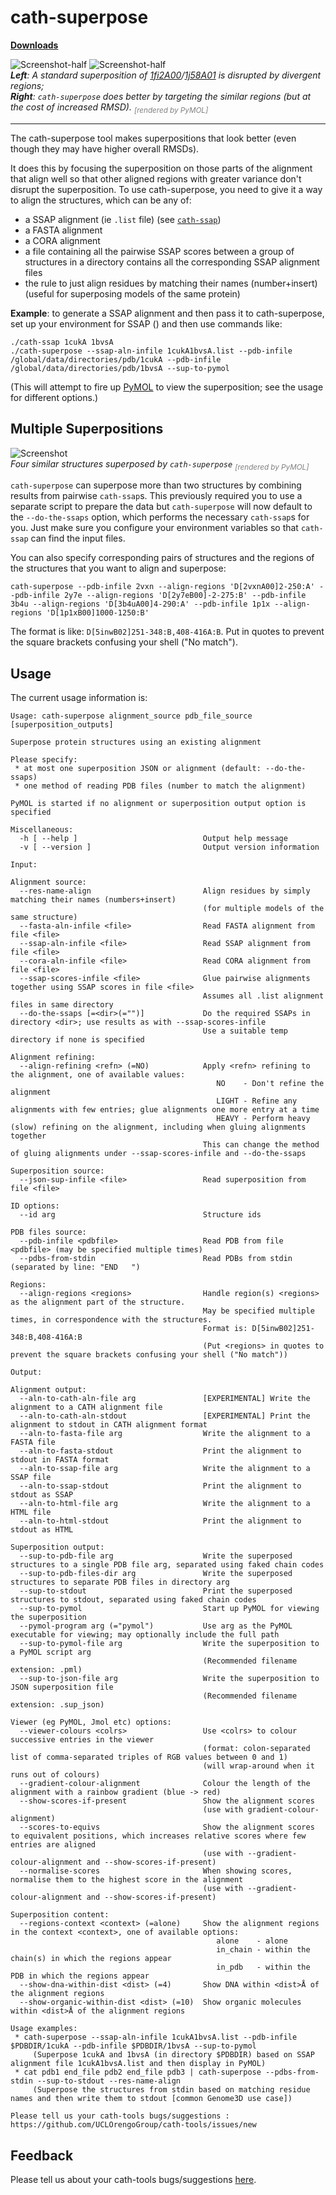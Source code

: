 cath-superpose
==============

[**Downloads**](https://github.com/UCLOrengoGroup/cath-tools/releases/latest)

![Screenshot-half](img/1fi2A00_1j58A01.bad.jpg) ![Screenshot-half](img/1fi2A00_1j58A01.good.jpg)
<br>
<span class="figure-caption">*__Left__: A standard superposition of [1fi2A00](http://www.cathdb.info/version/latest/domain/1fi2A00)/[1j58A01](http://www.cathdb.info/version/latest/domain/1j58A01) is disrupted by divergent regions;<br>__Right__: `cath-superpose` does better by targeting the similar regions (but at the cost of increased RMSD). <sub style="color: grey;">[rendered by PyMOL]</sub>*</span>

-----

The cath-superpose tool makes superpositions that look better (even though they may have higher overall RMSDs).

It does this by focusing the superposition on those parts of the alignment that align well so that other aligned regions with greater variance don't disrupt the superposition. To use cath-superpose, you need to give it a way to align the structures, which can be any of:

 * a SSAP alignment (ie `.list` file) (see [`cath-ssap`](cath-ssap))
 * a FASTA alignment
 * a CORA alignment <!-- TODO: Add reference to CORA paper here -->
 * a file containing all the pairwise SSAP scores between a group of structures in a directory contains all the corresponding SSAP alignment files
 * the rule to just align residues by matching their names (number+insert) (useful for superposing models of the same protein)

**Example**: to generate a SSAP alignment and then pass it to cath-superpose, set up your environment for SSAP () and then  use commands like:

~~~~~no-highlight
./cath-ssap 1cukA 1bvsA
./cath-superpose --ssap-aln-infile 1cukA1bvsA.list --pdb-infile /global/data/directories/pdb/1cukA --pdb-infile /global/data/directories/pdb/1bvsA --sup-to-pymol
~~~~~

(This will attempt to fire up [PyMOL](https://www.pymol.org/) to view the superposition; see the usage for different options.)


Multiple Superpositions
-----------------------

![Screenshot](img/1g5aA03_1r7aA02_1wzaA02_1zjaA02.jpg)
<br>
<span class="figure-caption">*Four similar structures superposed by `cath-superpose` <sub style="color: grey;">[rendered by PyMOL]</sub>*</span>

`cath-superpose` can superpose more than two structures by combining results from pairwise `cath-ssap`s. This previously required you to use a separate script to prepare the data but `cath-superpose` will now default to the `--do-the-ssaps` option, which performs the necessary `cath-ssap`s for you. Just make sure you configure your environment variables so that `cath-ssap` can find the input files.

You can also specify corresponding pairs of structures and the regions of the structures that you want to align and superpose:

~~~~~no-highlight
cath-superpose --pdb-infile 2vxn --align-regions 'D[2vxnA00]2-250:A' --pdb-infile 2y7e --align-regions 'D[2y7eB00]-2-275:B' --pdb-infile 3b4u --align-regions 'D[3b4uA00]4-290:A' --pdb-infile 1p1x --align-regions 'D[1p1xB00]1000-1250:B'
~~~~~

The format is like: `D[5inwB02]251-348:B,408-416A:B`. Put <regions> in quotes to prevent the square brackets confusing your shell ("No match").

Usage
-----

The current usage information is:

~~~~~no-highlight
Usage: cath-superpose alignment_source pdb_file_source [superposition_outputs]

Superpose protein structures using an existing alignment

Please specify:
 * at most one superposition JSON or alignment (default: --do-the-ssaps)
 * one method of reading PDB files (number to match the alignment)

PyMOL is started if no alignment or superposition output option is specified

Miscellaneous:
  -h [ --help ]                            Output help message
  -v [ --version ]                         Output version information

Input:

Alignment source:
  --res-name-align                         Align residues by simply matching their names (numbers+insert)
                                           (for multiple models of the same structure)
  --fasta-aln-infile <file>                Read FASTA alignment from file <file>
  --ssap-aln-infile <file>                 Read SSAP alignment from file <file>
  --cora-aln-infile <file>                 Read CORA alignment from file <file>
  --ssap-scores-infile <file>              Glue pairwise alignments together using SSAP scores in file <file>
                                           Assumes all .list alignment files in same directory
  --do-the-ssaps [=<dir>(="")]             Do the required SSAPs in directory <dir>; use results as with --ssap-scores-infile
                                           Use a suitable temp directory if none is specified

Alignment refining:
  --align-refining <refn> (=NO)            Apply <refn> refining to the alignment, one of available values:
                                              NO    - Don't refine the alignment
                                              LIGHT - Refine any alignments with few entries; glue alignments one more entry at a time
                                              HEAVY - Perform heavy (slow) refining on the alignment, including when gluing alignments together
                                           This can change the method of gluing alignments under --ssap-scores-infile and --do-the-ssaps

Superposition source:
  --json-sup-infile <file>                 Read superposition from file <file>

ID options:
  --id arg                                 Structure ids

PDB files source:
  --pdb-infile <pdbfile>                   Read PDB from file <pdbfile> (may be specified multiple times)
  --pdbs-from-stdin                        Read PDBs from stdin (separated by line: "END   ")

Regions:
  --align-regions <regions>                Handle region(s) <regions> as the alignment part of the structure.
                                           May be specified multiple times, in correspondence with the structures.
                                           Format is: D[5inwB02]251-348:B,408-416A:B
                                           (Put <regions> in quotes to prevent the square brackets confusing your shell ("No match"))

Output:

Alignment output:
  --aln-to-cath-aln-file arg               [EXPERIMENTAL] Write the alignment to a CATH alignment file
  --aln-to-cath-aln-stdout                 [EXPERIMENTAL] Print the alignment to stdout in CATH alignment format
  --aln-to-fasta-file arg                  Write the alignment to a FASTA file
  --aln-to-fasta-stdout                    Print the alignment to stdout in FASTA format
  --aln-to-ssap-file arg                   Write the alignment to a SSAP file
  --aln-to-ssap-stdout                     Print the alignment to stdout as SSAP
  --aln-to-html-file arg                   Write the alignment to a HTML file
  --aln-to-html-stdout                     Print the alignment to stdout as HTML

Superposition output:
  --sup-to-pdb-file arg                    Write the superposed structures to a single PDB file arg, separated using faked chain codes
  --sup-to-pdb-files-dir arg               Write the superposed structures to separate PDB files in directory arg
  --sup-to-stdout                          Print the superposed structures to stdout, separated using faked chain codes
  --sup-to-pymol                           Start up PyMOL for viewing the superposition
  --pymol-program arg (="pymol")           Use arg as the PyMOL executable for viewing; may optionally include the full path
  --sup-to-pymol-file arg                  Write the superposition to a PyMOL script arg
                                           (Recommended filename extension: .pml)
  --sup-to-json-file arg                   Write the superposition to JSON superposition file
                                           (Recommended filename extension: .sup_json)

Viewer (eg PyMOL, Jmol etc) options:
  --viewer-colours <colrs>                 Use <colrs> to colour successive entries in the viewer
                                           (format: colon-separated list of comma-separated triples of RGB values between 0 and 1)
                                           (will wrap-around when it runs out of colours)
  --gradient-colour-alignment              Colour the length of the alignment with a rainbow gradient (blue -> red)
  --show-scores-if-present                 Show the alignment scores
                                           (use with gradient-colour-alignment)
  --scores-to-equivs                       Show the alignment scores to equivalent positions, which increases relative scores where few entries are aligned
                                           (use with --gradient-colour-alignment and --show-scores-if-present)
  --normalise-scores                       When showing scores, normalise them to the highest score in the alignment
                                           (use with --gradient-colour-alignment and --show-scores-if-present)

Superposition content:
  --regions-context <context> (=alone)     Show the alignment regions in the context <context>, one of available options:
                                              alone    - alone
                                              in_chain - within the chain(s) in which the regions appear
                                              in_pdb   - within the PDB in which the regions appear
  --show-dna-within-dist <dist> (=4)       Show DNA within <dist>Å of the alignment regions
  --show-organic-within-dist <dist> (=10)  Show organic molecules within <dist>Å of the alignment regions

Usage examples:
 * cath-superpose --ssap-aln-infile 1cukA1bvsA.list --pdb-infile $PDBDIR/1cukA --pdb-infile $PDBDIR/1bvsA --sup-to-pymol
     (Superpose 1cukA and 1bvsA (in directory $PDBDIR) based on SSAP alignment file 1cukA1bvsA.list and then display in PyMOL)
 * cat pdb1 end_file pdb2 end_file pdb3 | cath-superpose --pdbs-from-stdin --sup-to-stdout --res-name-align
     (Superpose the structures from stdin based on matching residue names and then write them to stdout [common Genome3D use case])

Please tell us your cath-tools bugs/suggestions : https://github.com/UCLOrengoGroup/cath-tools/issues/new
~~~~~


Feedback
--------

Please tell us about your cath-tools bugs/suggestions [here](https://github.com/UCLOrengoGroup/cath-tools/issues/new).
